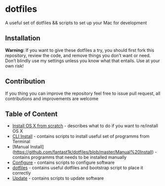 # dotfiles
A useful set of dotfiles &amp;&amp; scripts to set up your Mac for development

## Installation
**Warning:** If you want to give these dotfiles a try, you should first fork this repository, review the code, and remove things you don’t want or need. Don’t blindly use my settings unless you know what that entails. Use at your own risk!

## Contribution
If you thing you can improve the repository feel free to issue pull request, all contributions and improvements are welcome

## Table of Content
* [Install OS X from scratch](https://github.com/fantast1k/dotfiles/blob/master/Install%20OS%20X) - describes what to do if you want to re/install OS X
* [CLI Install](https://github.com/fantast1k/dotfiles/blob/master/CLI%20Install) - contains scripts to install useful set of programms from Terminal
* [Manual Install] (https://github.com/fantast1k/dotfiles/blob/master/Manual%20Install) - contains programms that needs to be installed manually
* [Configure](https://github.com/fantast1k/dotfiles/blob/master/Configure) - contains scripts to configure software
* [dotfiles](https://github.com/fantast1k/dotfiles/blob/master/dotfiles) - contains useful dotfiles and bootstrap script to place it correctly
* [Update](https://github.com/fantast1k/dotfiles/blob/master/Update) - contains scripts to update software